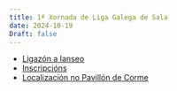 ```yaml
---
title: 1ª Xornada de Liga Galega de Sala
date: 2024-10-19
Draft: false
---
```


- [Ligazón a Ianseo](https://www.ianseo.net/Details.php?toId=19848)
- [Inscripcións](https://www.avaibooksports.com/inscripcion/1-tirada-liga-galega-de-sala-2024-25-arco-r-c-b-t-l-adaptado-u15-u18-u21-senior-50//) 
- [Localización no Pavillón de Corme](https://www.google.es/maps/place/Pavill%C3%B3n+polideportivo+de+Corme/@43.269538,-8.9561207,634m/data=!3m1!1e3!4m6!3m5!1s0xd2ebb3d1dd7f6c5:0xb4d8435ff74f7f4!8m2!3d43.2696208!4d-8.9558768!16s%2Fg%2F12hn_zqrw?entry=ttu&g_ep=EgoyMDI0MTAyMC4xIKXMDSoASAFQAw%3D%3D)
 

 